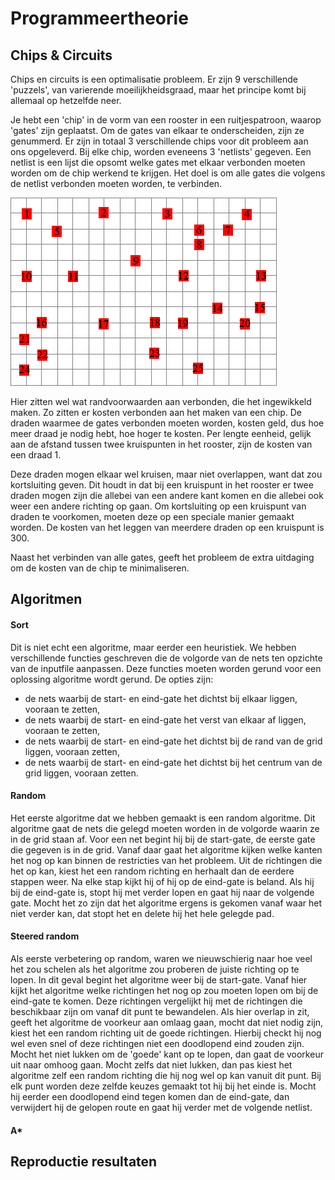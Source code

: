 # Programmeertheorie

 ## Chips & Circuits

 Chips en circuits is een optimalisatie probleem.
 Er zijn 9 verschillende 'puzzels', van varierende moeilijkheidsgraad, maar het principe komt bij allemaal op hetzelfde neer.

 Je hebt een 'chip' in de vorm van een rooster in een ruitjespatroon, waarop 'gates' zijn geplaatst.
 Om de gates van elkaar te onderscheiden, zijn ze genummerd.
 Er zijn in totaal 3 verschillende chips voor dit probleem aan ons opgeleverd.
 Bij elke chip, worden eveneens 3 'netlists' gegeven.
 Een netlist is een lijst die opsomt welke gates met elkaar verbonden moeten worden om de chip werkend te krijgen.
 Het doel is om alle gates die volgens de netlist verbonden moeten worden, te verbinden.

 ![lege chip](./docs/images/voorbeeld_chip.gif "Lege chip")

 Hier zitten wel wat randvoorwaarden aan verbonden, die het ingewikkeld maken.
 Zo zitten er kosten verbonden aan het maken van een chip.
 De draden waarmee de gates verbonden moeten worden, kosten geld, dus hoe meer draad je nodig hebt, hoe hoger te kosten.
 Per lengte eenheid, gelijk aan de afstand tussen twee kruispunten in het rooster, zijn de kosten van een draad 1.

 Deze draden mogen elkaar wel kruisen, maar niet overlappen, want dat zou kortsluiting geven.
 Dit houdt in dat bij een kruispunt in het rooster er twee draden mogen zijn die allebei van een andere kant komen en die allebei ook weer een andere richting op gaan.
 Om kortsluiting op een kruispunt van draden te voorkomen, moeten deze op een speciale manier gemaakt worden.
 De kosten van het leggen van meerdere draden op een kruispunt is 300.

 Naast het verbinden van alle gates, geeft het probleem de extra uitdaging om de kosten van de chip te minimaliseren.

 ## Algoritmen

 #### Sort
 Dit is niet echt een algoritme, maar eerder een heuristiek.
 We hebben verschillende functies geschreven die de volgorde van de nets ten opzichte van de inputfile aanpassen.
 Deze functies moeten worden gerund voor een oplossing algoritme wordt gerund.
 De opties zijn:
 - de nets waarbij de start- en eind-gate het dichtst bij elkaar liggen, vooraan te zetten,
 - de nets waarbij de start- en eind-gate het verst van elkaar af liggen, vooraan te zetten,
 - de nets waarbij de start- en eind-gate het dichtst bij de rand van de grid liggen, vooraan zetten,
 - de nets waarbij de start- en eind-gate het dichtst bij het centrum van de grid liggen, vooraan zetten.

 #### Random
 Het eerste algoritme dat we hebben gemaakt is een random algoritme.
 Dit algoritme gaat de nets die gelegd moeten worden in de volgorde waarin ze in de grid staan af.
 Voor een net begint hij bij de start-gate, de eerste gate die gegeven is in de grid.
 Vanaf daar gaat het algoritme kijken welke kanten het nog op kan binnen de restricties van het probleem.
 Uit de richtingen die het op kan, kiest het een random richting en herhaalt dan de eerdere stappen weer.
 Na elke stap kijkt hij of hij op de eind-gate is beland.
 Als hij bij de eind-gate is, stopt hij met verder lopen en gaat hij naar de volgende gate.
 Mocht het zo zijn dat het algoritme ergens is gekomen vanaf waar het niet verder kan, dat stopt het en delete hij het hele gelegde pad.

 #### Steered random
 Als eerste verbetering op random, waren we nieuwschierig naar hoe veel het zou schelen als het algoritme zou proberen de juiste richting op te lopen.
 In dit geval begint het algoritme weer bij de start-gate.
 Vanaf hier kijkt het algoritme welke richtingen het nog op zou moeten lopen om bij de eind-gate te komen.
 Deze richtingen vergelijkt hij met de richtingen die beschikbaar zijn om vanaf dit punt te bewandelen.
 Als hier overlap in zit, geeft het algoritme de voorkeur aan omlaag gaan, mocht dat niet nodig zijn, kiest het een random richting uit de goede richtingen.
 Hierbij checkt hij nog wel even snel of deze richtingen niet een doodlopend eind zouden zijn.
 Mocht het niet lukken om de 'goede' kant op te lopen, dan gaat de voorkeur uit naar omhoog gaan.
 Mocht zelfs dat niet lukken, dan pas kiest het algoritme zelf een random richting die hij nog wel op kan vanuit dit punt.
 Bij elk punt worden deze zelfde keuzes gemaakt tot hij bij het einde is.
 Mocht hij eerder een doodlopend eind tegen komen dan de eind-gate, dan verwijdert hij de gelopen route en gaat hij verder met de volgende netlist.

 #### A*
 

 ## Reproductie resultaten